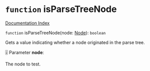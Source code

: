# `function` isParseTreeNode

[Documentation Index](../README.md)

`function` isParseTreeNode(node: [Node](../interface.Node/README.md)): `boolean`

Gets a value indicating whether a node originated in the parse tree.

🎚️ Parameter **node**:

The node to test.


